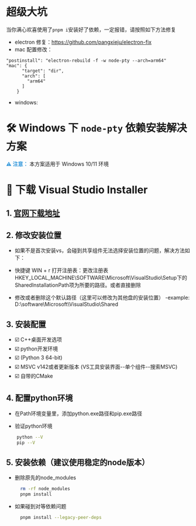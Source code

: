 # 超级大坑

当你满心欢喜使用了`pnpm i`安装好了依赖，一定报错，请按照如下方法修复

- electron 修复：https://github.com/pangxieju/electron-fix
- mac 配置修改：

```
"postinstall": "electron-rebuild -f -w node-pty --arch=arm64"
"mac": {
      "target": "dir",
      "arch": [
        "arm64"
      ]
    }
```

- windows:

# 🛠️ Windows 下 `node-pty` 依赖安装解决方案 

<span style="color: #3498db; font-weight: 600;">⚠️ 注意：</span> 
本方案适用于 Windows 10/11 环境

# 🚀 下载 Visual Studio Installer

## 1. [官网下载地址](https://visualstudio.microsoft.com/zh-hans/downloads/)

## 2. 修改安装位置

* &#x20;如果不是首次安装vs，会碰到共享组件无法选择安装位置的问题，解决方法如下：

* 快捷键 WIN + r 打开注册表：更改注册表 HKEY\_LOCAL\_MACHINE\SOFTWARE\Microsoft\VisualStudio\Setup下的SharedInstallationPath项为所要的路径。或者直接删除

* 修改或者删除这个默认路径（这里可以修改为其他盘的安装位置）
   -example: D:\software\Microsoft\VisualStudio\Shared

## 3. 安装配置
  - ☑️ C++桌面开发选项
  - ☑️ python开发环境
  - ☑️ (Python 3 64-bit)
  - ☑️ MSVC v142或者更新版本 (VS工具安装界面--单个组件--搜索MSVC)
  - ☑️ 自带的CMake

## 4. 配置python环境

* &#x20;在Path环境变量里，添加python.exe路径和pip.exe路径

* 验证python环境
```bash
    python --V
    pip --V
```

## 5. 安装依赖（建议使用稳定的node版本）
* 删除原先的node_modules
  ```bash
    rm -rf node_modules
    pnpm install
  ```
* 如果碰到对等依赖问题
  ```bash
    pnpm install --legacy-peer-deps
  ```

